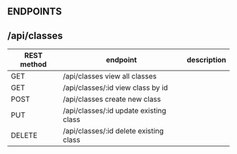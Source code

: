 ## ENDPOINTS


## /api/classes

| REST method   | endpoint          | description               |
| ------------  | ----------------- | ------------------------- |
|   GET         |  /api/classes         view all classes         |
|   GET         |  /api/classes/:id     view class by id         |
|   POST        |  /api/classes         create new class         |
|   PUT         |  /api/classes/:id     update existing class    | 
|   DELETE      |  /api/classes/:id     delete existing class    |

